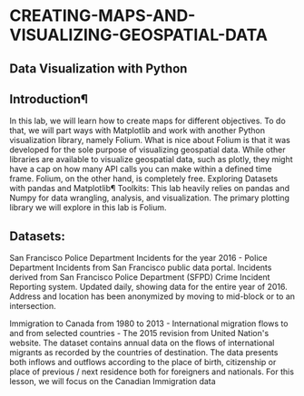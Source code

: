 # CREATING-MAPS-AND-VISUALIZING-GEOSPATIAL-DATA
## Data Visualization with Python
## Introduction¶
In this lab, we will learn how to create maps for different objectives. To do that, we will part ways with Matplotlib and work with another Python visualization library, namely Folium. What is nice about Folium is that it was developed for the sole purpose of visualizing geospatial data. While other libraries are available to visualize geospatial data, such as plotly, they might have a cap on how many API calls you can make within a defined time frame. Folium, on the other hand, is completely free.
Exploring Datasets with pandas and Matplotlib¶
Toolkits: This lab heavily relies on pandas and Numpy for data wrangling, analysis, and visualization. The primary plotting library we will explore in this lab is Folium.

## Datasets:
San Francisco Police Department Incidents for the year 2016 - Police Department Incidents from San Francisco public data portal. Incidents derived from San Francisco Police Department (SFPD) Crime Incident Reporting system. Updated daily, showing data for the entire year of 2016. Address and location has been anonymized by moving to mid-block or to an intersection.

Immigration to Canada from 1980 to 2013 - International migration flows to and from selected countries - The 2015 revision from United Nation's website. The dataset contains annual data on the flows of international migrants as recorded by the countries of destination. The data presents both inflows and outflows according to the place of birth, citizenship or place of previous / next residence both for foreigners and nationals. For this lesson, we will focus on the Canadian Immigration data

